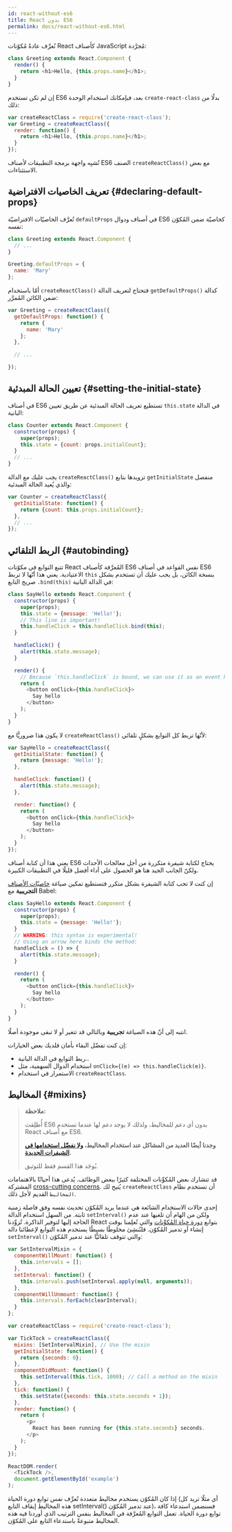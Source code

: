 ```yaml
---
id: react-without-es6
title: React بدون ES6
permalink: docs/react-without-es6.html
---
```


نُعرِّف عادةً مُكوّنات React كأصناف JavaScript مُجرَّدة:

```javascript
class Greeting extends React.Component {
  render() {
    return <h1>Hello, {this.props.name}</h1>;
  }
}
```

إن لم تكن تستخدم ES6 بعد، فبإمكانك استخدام الوحدة `create-react-class` بدلًا من ذلك:


```javascript
var createReactClass = require('create-react-class');
var Greeting = createReactClass({
  render: function() {
    return <h1>Hello, {this.props.name}</h1>;
  }
});
```

تُشبِه واجهة برمجة التطبيقات لأصناف ES6 الصنف `createReactClass()` مع بعض الاستثناءات.

## تعريف الخاصيات الافتراضية {#declaring-default-props}

تُعرَّف الخاصيّات الافتراضيّة `defaultProps` في أصناف ودوال ES6 كخاصيّة ضمن المُكوّن نفسه:

```javascript
class Greeting extends React.Component {
  // ...
}

Greeting.defaultProps = {
  name: 'Mary'
};
```

أمّا باستخدام `createReactClass()`‎ فتحتاج لتعريف الدالة `getDefaultProps()`‎ كدالة ضمن الكائن المُمرَّر:

```javascript
var Greeting = createReactClass({
  getDefaultProps: function() {
    return {
      name: 'Mary'
    };
  },

  // ...

});
```

## تعيين الحالة المبدئية {#setting-the-initial-state}

في أصناف ES6 تستطيع تعريف الحالة المبدئية عن طريق تعيين `this.state`  في الدالة البانية:

```javascript
class Counter extends React.Component {
  constructor(props) {
    super(props);
    this.state = {count: props.initialCount};
  }
  // ...
}
```

يجب عليك مع الدالة `createReactClass()`‎ تزويدها بتابع `getInitialState` منفصل والذي يُعيد الحالة المبدئية:

```javascript
var Counter = createReactClass({
  getInitialState: function() {
    return {count: this.props.initialCount};
  },
  // ...
});
```

## الربط التلقائي {#autobinding}

تتبع التوابع في مكوّنات React المُعرَّفة كأصناف ES6 نفس القواعد في أصناف ES6 الاعتيادية. يعني هذا أنّها لا تربط `this` بنسخة الكائن، بل يجب عليك أن تستخدم بشكل صريح التابع ‎`.bind(this)`‎ في الدالة البانية:

```javascript
class SayHello extends React.Component {
  constructor(props) {
    super(props);
    this.state = {message: 'Hello!'};
    // This line is important!
    this.handleClick = this.handleClick.bind(this);
  }

  handleClick() {
    alert(this.state.message);
  }

  render() {
    // Because `this.handleClick` is bound, we can use it as an event handler.
    return (
      <button onClick={this.handleClick}>
        Say hello
      </button>
    );
  }
}
```

لا يكون هذا ضروريًّا مع `createReactClass()`‎ لأنّها تربط كل التوابع بشكلٍ تلقائي:

```javascript
var SayHello = createReactClass({
  getInitialState: function() {
    return {message: 'Hello!'};
  },

  handleClick: function() {
    alert(this.state.message);
  },

  render: function() {
    return (
      <button onClick={this.handleClick}>
        Say hello
      </button>
    );
  }
});
```

يعني هذا أن كتابة أصناف ES6 يحتاج لكتابة شيفرة متكررة من أجل معالجات الأحداث ولكنّ الجانب الجيد هنا هو الحصول على أداء أفضل قليلًا في التطبيقات الكبيرة. 

إن كنت لا تحب كتابة الشيفرة بشكل متكرر فتستطيع تمكين صياغة [خاصيّات الأصناف](https://babeljs.io/docs/plugins/transform-class-properties/) **التجريبية** مع Babel:


```javascript
class SayHello extends React.Component {
  constructor(props) {
    super(props);
    this.state = {message: 'Hello!'};
  }
  // WARNING: this syntax is experimental!
  // Using an arrow here binds the method:
  handleClick = () => {
    alert(this.state.message);
  }

  render() {
    return (
      <button onClick={this.handleClick}>
        Say hello
      </button>
    );
  }
}
```

انتبه إلى أنّ هذه الصياغة **تجريبية** وبالتالي قد تتغير أو لا تبقى موجودة أصلًا.

إن كنت تفضّل البقاء بأمان فلديك بعض الخيارات:

* ربط التوابع في الدالة البانية..
* استخدام الدوال السهمية، مثل `onClick={(e) => this.handleClick(e)}`.
* الاستمرار في استخدام `createReactClass`.

## المخاليط {#mixins}

>**ملاحظة:**
>
>أُطلِقت ES6 بدون أي دعم للمخاليط، ولذلك لا يوجد دعم لها عندما تستخدم React مع أصناف ES6.
>
>**وجدنا أيضًا العديد من المشاكل عند استخدام المخاليط، [ولا نفضّل استخدامها في الشيفرات الجديدة](/blog/2016/07/13/mixins-considered-harmful.html).**
>
>يُوجَد هذا القسم فقط للتوثيق.

قد تتشارك بعض المُكوِّنات المختلفة كثيرًا ببعض الوظائف. يُدعى هذا أحيانًا بالاهتمامات المشتركة [cross-cutting concerns](https://en.wikipedia.org/wiki/Cross-cutting_concern). يُتيح لك `createReactClass` أن تستخدم نظام `المخاليط` القديم لأجل ذلك.

إحدى حالات الاستخدام الشائعة هي عندما يريد المُكوّن تحديث نفسه وفق فاصلة زمنية ثابتة. من السهل استخدام الدالة `setInterval()` ولكن من الهام أن تلغيها عند عدم الحاجة إليها لتوفير الذاكرة. تُزوِّدنا React بتوابع [دورة حياة المُكوِّنات](/docs/react-component.html#the-component-lifecycle) والتي تُعلِمنا بوقت إنشاء أو تدمير المُكوّن. فلنُنشِئ مخلوطًا بسيطًا يستخدم هذه التوابع لإعطائنا دالة `setInterval()` والتي تتوقف تلقائيًّا عند تدمير المُكوّن:

```javascript
var SetIntervalMixin = {
  componentWillMount: function() {
    this.intervals = [];
  },
  setInterval: function() {
    this.intervals.push(setInterval.apply(null, arguments));
  },
  componentWillUnmount: function() {
    this.intervals.forEach(clearInterval);
  }
};

var createReactClass = require('create-react-class');

var TickTock = createReactClass({
  mixins: [SetIntervalMixin], // Use the mixin
  getInitialState: function() {
    return {seconds: 0};
  },
  componentDidMount: function() {
    this.setInterval(this.tick, 1000); // Call a method on the mixin
  },
  tick: function() {
    this.setState({seconds: this.state.seconds + 1});
  },
  render: function() {
    return (
      <p>
        React has been running for {this.state.seconds} seconds.
      </p>
    );
  }
});

ReactDOM.render(
  <TickTock />,
  document.getElementById('example')
);
```

إذا كان المُكوّن يستخدم مخاليط متعددة تُعرِّف نفس توابع دورة الحياة (أي مثلًا تريد كل هذه المخاليط إيقاف التابع setInterval()‎ عند تدمير المُكوّن)، فسنضمن استدعاء كافة توابع دورة الحياة. تعمل التوابع المُعرَّفة في المخاليط بنفس الترتيب الذي أوردنا فيه هذه المخاليط متبوعةً باستدعاء التابع على المُكوّن.
